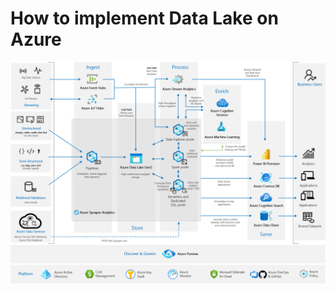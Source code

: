 # How to implement Data Lake on Azure

![1759996443177](image/how-to-implement-data-lake-on-azure/1759996443177.png)
